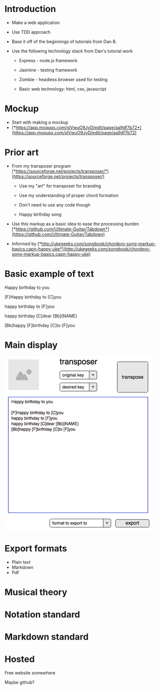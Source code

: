 # Introduction

-   Make a web application

-   Use TDD approach

-   Base it off of the beginnings of tutorials from Dan B.

-   Use the following technology stack from Dan's tutorial work

    -   Express - node.js framework

    -   Jasmine - testing framework

    -   Zombie - headless browser used for testing

    -   Basic web technology: html, css, javascript

# Mockup

-   Start with making a mockup
-   [*https://app.moqups.com/slVwuO9JyD/edit/page/aa9df7b72*](https://app.moqups.com/slVwuO9JyD/edit/page/aa9df7b72)

# Prior art

-   From my transposer program
    [*https://sourceforge.net/projects/transposer/*](https://sourceforge.net/projects/transposer/)

    -   Use my "art" for transposer for branding

    -   Use my understanding of proper chord formation

    -   Don't need to use any code though

    -   Happy birthday song

-   Use this markup as a basic idea to ease the processing burden
    [*https://github.com/Ultimate-Guitar/Tabdown*](https://github.com/Ultimate-Guitar/Tabdown)

-   Informed by
    [*http://ukegeeks.com/songbook/chordpro-song-markup-basics.capn-happy-uke*](http://ukegeeks.com/songbook/chordpro-song-markup-basics.capn-happy-uke)

# Basic example of text

Happy birthday to you

\[F\]Happy birthday to \[C\]you

happy birthday to \[F\]you

happy birthday \[C\]dear \[Bb\](NAME)

\[Bb\]happy \[F\]birthday \[C\]to \[F\]you
# Main display

![main Window](diagrams/mainWindow.png)

# Export formats

-   Plain text
-   Markdown
-   Pdf

# Musical theory

# Notation standard

# Markdown standard

# Hosted

Free website somewhere

Maybe github?
